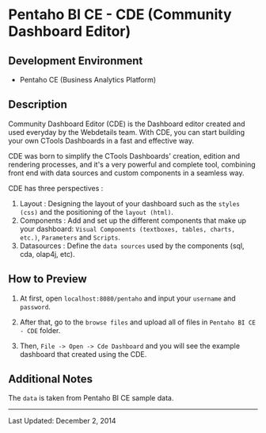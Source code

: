 # Pentaho BI CE - CDE (Community Dashboard Editor)


## Development Environment

- Pentaho CE (Business Analytics Platform)


## Description

Community Dashboard Editor (CDE) is the Dashboard editor created and used everyday by the Webdetails team. With CDE, you can start building your own CTools Dashboards in a fast and effective way.

CDE was born to simplify the CTools Dashboards' creation, edition and rendering processes, and it's a very powerful and complete tool, combining front end with data sources and custom components in a seamless way.

CDE has three perspectives :
1. Layout : Designing the layout of your dashboard such as the ```styles (css)``` and the positioning of the ```layout (html)```.
2. Components : Add and set up the different components that make up your dashboard: ```Visual Components (textboxes, tables, charts, etc.)```, ```Parameters``` and ```Scripts```.
3. Datasources : Define the ```data sources``` used by the components (sql, cda, olap4j, etc).


## How to Preview

1. At first, open ```localhost:8080/pentaho``` and input your ```username``` and ```password```.

2. After that, go to the ```browse files``` and upload all of files in ```Pentaho BI CE - CDE``` folder.

3. Then, ```File -> Open -> Cde Dashboard``` and you will see the example dashboard that created using the CDE.


## Additional Notes

The ```data``` is taken from Pentaho BI CE sample data.

---

Last Updated: December 2, 2014
